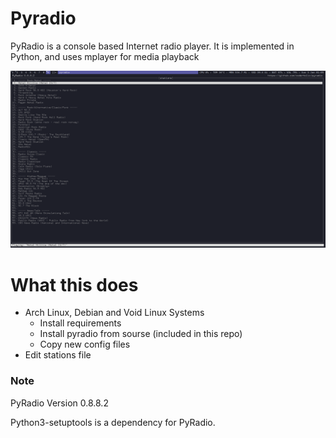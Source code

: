 # Pyradio

PyRadio is a console based Internet radio player. It is implemented in Python, and uses mplayer for media playback

![pyradio - darknesscode](https://github.com/codedarkness/pyradio/blob/master/config-files/pyradio.png)

# What this does

* Arch Linux, Debian and Void Linux Systems
  * Install requirements
  * Install pyradio from sourse (included in this repo)
  * Copy new config files
* Edit stations file

### Note

PyRadio Version 0.8.8.2

Python3-setuptools is a dependency for PyRadio.
